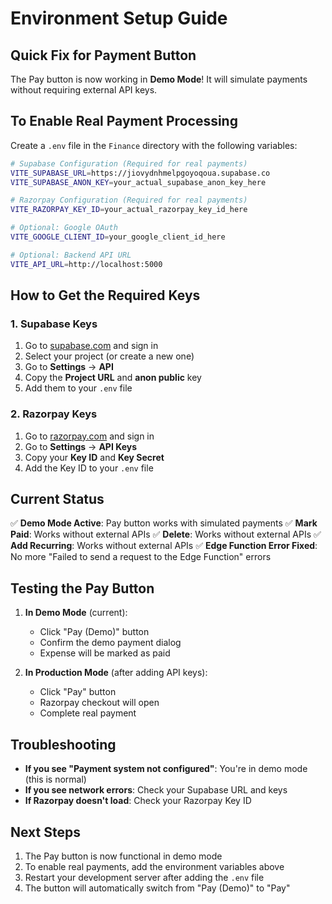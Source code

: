 # Environment Setup Guide

## Quick Fix for Payment Button

The Pay button is now working in **Demo Mode**! It will simulate payments without requiring external API keys.

## To Enable Real Payment Processing

Create a `.env` file in the `Finance` directory with the following variables:

```bash
# Supabase Configuration (Required for real payments)
VITE_SUPABASE_URL=https://jiovydnhmelpgoyoqoua.supabase.co
VITE_SUPABASE_ANON_KEY=your_actual_supabase_anon_key_here

# Razorpay Configuration (Required for real payments)
VITE_RAZORPAY_KEY_ID=your_actual_razorpay_key_id_here

# Optional: Google OAuth
VITE_GOOGLE_CLIENT_ID=your_google_client_id_here

# Optional: Backend API URL
VITE_API_URL=http://localhost:5000
```

## How to Get the Required Keys

### 1. Supabase Keys
1. Go to [supabase.com](https://supabase.com) and sign in
2. Select your project (or create a new one)
3. Go to **Settings** → **API**
4. Copy the **Project URL** and **anon public** key
5. Add them to your `.env` file

### 2. Razorpay Keys
1. Go to [razorpay.com](https://razorpay.com) and sign in
2. Go to **Settings** → **API Keys**
3. Copy your **Key ID** and **Key Secret**
4. Add the Key ID to your `.env` file

## Current Status

✅ **Demo Mode Active**: Pay button works with simulated payments
✅ **Mark Paid**: Works without external APIs
✅ **Delete**: Works without external APIs
✅ **Add Recurring**: Works without external APIs
✅ **Edge Function Error Fixed**: No more "Failed to send a request to the Edge Function" errors

## Testing the Pay Button

1. **In Demo Mode** (current):
   - Click "Pay (Demo)" button
   - Confirm the demo payment dialog
   - Expense will be marked as paid

2. **In Production Mode** (after adding API keys):
   - Click "Pay" button
   - Razorpay checkout will open
   - Complete real payment

## Troubleshooting

- **If you see "Payment system not configured"**: You're in demo mode (this is normal)
- **If you see network errors**: Check your Supabase URL and keys
- **If Razorpay doesn't load**: Check your Razorpay Key ID

## Next Steps

1. The Pay button is now functional in demo mode
2. To enable real payments, add the environment variables above
3. Restart your development server after adding the `.env` file
4. The button will automatically switch from "Pay (Demo)" to "Pay"
